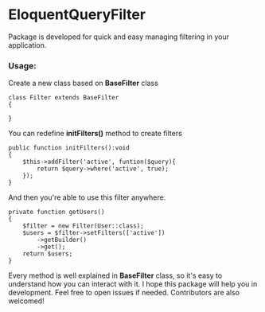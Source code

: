 # **EloquentQueryFilter**
Package is developed for quick and easy managing filtering in your application.
### Usage:
Create a new class based on **BaseFilter** class

    class Filter extends BaseFilter
    {
		
	}
You can redefine **initFilters()** method to create filters

    public function initFilters():void
    {
	    $this->addFilter('active', funtion($query){
		    return $query->where('active', true);
		});
	}
And then you're able to use this filter anywhere.

    private function getUsers()
    {
		$filter = new Filter(User::class);
	    $users = $filter->setFilters(['active'])
		    ->getBuilder()
		    ->get();
		return $users;
	}

Every method is well explained in **BaseFilter** class, so it's easy to understand how you can interact with it.
I hope this package will help you in development. Feel free to open issues if needed. Contributors are also welcomed!